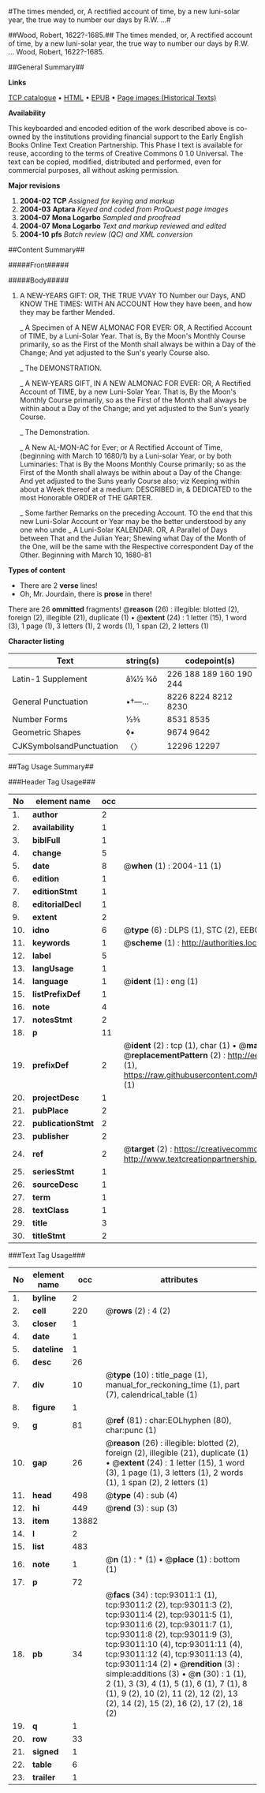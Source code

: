 #The times mended, or, A rectified account of time, by a new luni-solar year, the true way to number our days by R.W. ...#

##Wood, Robert, 1622?-1685.##
The times mended, or, A rectified account of time, by a new luni-solar year, the true way to number our days by R.W. ...
Wood, Robert, 1622?-1685.

##General Summary##

**Links**

[TCP catalogue](http://www.ota.ox.ac.uk/tcp/)  • 
[HTML](http://tei.it.ox.ac.uk/tcp/Texts-HTML/free/A66/A66939.html)  • 
[EPUB](http://tei.it.ox.ac.uk/tcp/Texts-EPUB/free/A66/A66939.epub) • 
[Page images (Historical Texts)](https://data.historicaltexts.jisc.ac.uk/view?pubId=eebo-12735377e&pageId=eebo-12735377e-93011-1)

**Availability**

This keyboarded and encoded edition of the
	       work described above is co-owned by the institutions
	       providing financial support to the Early English Books
	       Online Text Creation Partnership. This Phase I text is
	       available for reuse, according to the terms of Creative
	       Commons 0 1.0 Universal. The text can be copied,
	       modified, distributed and performed, even for
	       commercial purposes, all without asking permission.

**Major revisions**

1. __2004-02__ __TCP__ *Assigned for keying and markup*
1. __2004-03__ __Aptara__ *Keyed and coded from ProQuest page images*
1. __2004-07__ __Mona Logarbo__ *Sampled and proofread*
1. __2004-07__ __Mona Logarbo__ *Text and markup reviewed and edited*
1. __2004-10__ __pfs__ *Batch review (QC) and XML conversion*

##Content Summary##

#####Front#####

#####Body#####

1. A
NEW-YEARS GIFT:
OR, THE
TRUE VVAY
TO
Number our Days,
AND
KNOW THE TIMES:
WITH AN ACCOUNT
How they have been, and how they may be farther Mended.

    _ A Specimen of
A NEW ALMONAC FOR EVER:
OR,
A Rectified Account of TIME, by a Luni-Solar Year.
That is,
By the Moon's Monthly Course primarily, so as the First of the Month shall always
be within a Day of the Change; And yet adjusted to
the Sun's yearly Course also.

    _ The DEMONSTRATION.

    _ A NEW-YEARS GIFT,
IN
A NEW ALMONAC FOR EVER:
OR,
A Rectified Account of TIME, by a new Luni-Solar Year.
That is,
By the Moon's Monthly Course primarily, so as the First
of the Month shall always be within about a Day of the
Change; and yet adjusted to the Sun's yearly Course.

    _ The Demonstration.

    _ A New AL-MON-AC for Ever;
or
A Rectified Account of Time,
(beginning with March 10 1680/1)
by a Luni-solar Year, or by both Luminaries:
That is
By the Moons Monthly Course primarily; so as the First of the Month
shall always be within about a Day of the Change:
And yet adjusted to the Suns yearly Course also;
viz Keeping within about a Week thereof at a medium:
DESCRIBED in, &
DEDICATED to the most Honorable ORDER of
THE GARTER.

    _ Some farther Remarks on the preceding Account.
TO the end that this new Luni-Solar Account or Year may be the better understood
by any one who unde
    _ A Luni-Solar KALENDAR.
OR,
A Parallel of Days between That and the Julian Year;
Shewing what Day of the Month of the One, will be the same with the
Respective correspondent Day of the Other.
Beginning with March 10, 1680-81

**Types of content**

  * There are 2 **verse** lines!
  * Oh, Mr. Jourdain, there is **prose** in there!

There are 26 **ommitted** fragments! 
 @__reason__ (26) : illegible: blotted (2), foreign (2), illegible (21), duplicate (1)  •  @__extent__ (24) : 1 letter (15), 1 word (3), 1 page (1), 3 letters (1), 2 words (1), 1 span (2), 2 letters (1)

**Character listing**


|Text|string(s)|codepoint(s)|
|---|---|---|
|Latin-1 Supplement|â¼½ ¾ô|226 188 189 160 190 244|
|General Punctuation|•†—…|8226 8224 8212 8230|
|Number Forms|⅓⅗|8531 8535|
|Geometric Shapes|◊▪|9674 9642|
|CJKSymbolsandPunctuation|〈〉|12296 12297|

##Tag Usage Summary##

###Header Tag Usage###

|No|element name|occ|attributes|
|---|---|---|---|
|1.|__author__|2||
|2.|__availability__|1||
|3.|__biblFull__|1||
|4.|__change__|5||
|5.|__date__|8| @__when__ (1) : 2004-11 (1)|
|6.|__edition__|1||
|7.|__editionStmt__|1||
|8.|__editorialDecl__|1||
|9.|__extent__|2||
|10.|__idno__|6| @__type__ (6) : DLPS (1), STC (2), EEBO-CITATION (1), OCLC (1), VID (1)|
|11.|__keywords__|1| @__scheme__ (1) : http://authorities.loc.gov/ (1)|
|12.|__label__|5||
|13.|__langUsage__|1||
|14.|__language__|1| @__ident__ (1) : eng (1)|
|15.|__listPrefixDef__|1||
|16.|__note__|4||
|17.|__notesStmt__|2||
|18.|__p__|11||
|19.|__prefixDef__|2| @__ident__ (2) : tcp (1), char (1)  •  @__matchPattern__ (2) : ([0-9\-]+):([0-9IVX]+) (1), (.+) (1)  •  @__replacementPattern__ (2) : http://eebo.chadwyck.com/downloadtiff?vid=$1&page=$2 (1), https://raw.githubusercontent.com/textcreationpartnership/Texts/master/tcpchars.xml#$1 (1)|
|20.|__projectDesc__|1||
|21.|__pubPlace__|2||
|22.|__publicationStmt__|2||
|23.|__publisher__|2||
|24.|__ref__|2| @__target__ (2) : https://creativecommons.org/publicdomain/zero/1.0/ (1), http://www.textcreationpartnership.org/docs/. (1)|
|25.|__seriesStmt__|1||
|26.|__sourceDesc__|1||
|27.|__term__|1||
|28.|__textClass__|1||
|29.|__title__|3||
|30.|__titleStmt__|2||


###Text Tag Usage###

|No|element name|occ|attributes|
|---|---|---|---|
|1.|__byline__|2||
|2.|__cell__|220| @__rows__ (2) : 4 (2)|
|3.|__closer__|1||
|4.|__date__|1||
|5.|__dateline__|1||
|6.|__desc__|26||
|7.|__div__|10| @__type__ (10) : title_page (1), manual_for_reckoning_time (1), part (7), calendrical_table (1)|
|8.|__figure__|1||
|9.|__g__|81| @__ref__ (81) : char:EOLhyphen (80), char:punc (1)|
|10.|__gap__|26| @__reason__ (26) : illegible: blotted (2), foreign (2), illegible (21), duplicate (1)  •  @__extent__ (24) : 1 letter (15), 1 word (3), 1 page (1), 3 letters (1), 2 words (1), 1 span (2), 2 letters (1)|
|11.|__head__|498| @__type__ (4) : sub (4)|
|12.|__hi__|449| @__rend__ (3) : sup (3)|
|13.|__item__|13882||
|14.|__l__|2||
|15.|__list__|483||
|16.|__note__|1| @__n__ (1) : * (1)  •  @__place__ (1) : bottom (1)|
|17.|__p__|72||
|18.|__pb__|34| @__facs__ (34) : tcp:93011:1 (1), tcp:93011:2 (2), tcp:93011:3 (2), tcp:93011:4 (2), tcp:93011:5 (1), tcp:93011:6 (2), tcp:93011:7 (1), tcp:93011:8 (2), tcp:93011:9 (3), tcp:93011:10 (4), tcp:93011:11 (4), tcp:93011:12 (4), tcp:93011:13 (4), tcp:93011:14 (2)  •  @__rendition__ (3) : simple:additions (3)  •  @__n__ (30) : 1 (1), 2 (1), 3 (3), 4 (1), 5 (1), 6 (1), 7 (1), 8 (1), 9 (2), 10 (2), 11 (2), 12 (2), 13 (2), 14 (2), 15 (2), 16 (2), 17 (2), 18 (2)|
|19.|__q__|1||
|20.|__row__|33||
|21.|__signed__|1||
|22.|__table__|6||
|23.|__trailer__|1||

